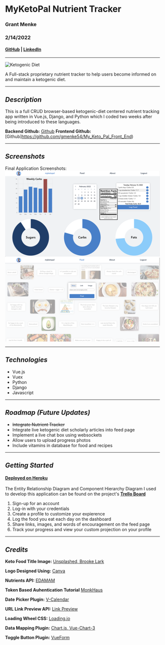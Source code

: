 # **MyKetoPal Nutrient Tracker**

### Grant Menke

### 2/14/2022

#### [GitHub](https://github.com/gmenke54) | [LinkedIn](https://www.linkedin.com/in/grant-menke-b81490223/)

---

![**Ketogenic Diet**](https://images.unsplash.com/photo-1490645935967-10de6ba17061?ixlib=rb-1.2.1&ixid=MnwxMjA3fDB8MHxwaG90by1wYWdlfHx8fGVufDB8fHx8&auto=format&fit=crop&w=1453&q=80)

A Full-stack proprietary nutrient tracker to help users become informed on and maintain a ketogenic diet.

---

## **_Description_**

This is a full CRUD browser-based ketogenic-diet centered nutrient tracking app written in Vue.js, Django, and Python which I coded two weeks after being introduced to these languages.

**Backend Github:** [Github](https://github.com/gmenke54/My_Keto_Pal)
**Frontend Github:** [Github]https://github.com/gmenke54/My_Keto_Pal_Front_End)

---

## **_Screenshots_**

Final Application Screenshots:
![**dashboard**](resources/dashboard.png)
![**feed**](resources/feed.png)

---

## **_Technologies_**

- Vue.js
- Vuex
- Python
- Django
- Javascript

---

## **_Roadmap (Future Updates)_**

- ~~Integrate Nutrient Tracker~~
- Integrate live ketogenic diet scholarly articles into feed page
- Implement a live chat box using websockets
- Allow users to upload progress photos
- Include vitamins in database for food and recipes

---

## **_Getting Started_**

#### [Deployed on Heroku](myketopal.surge.sh/)

The Entity Relationship Diagram and Component Hierarchy Diagram I used to develop this application can be found on the project's **[Trello Board](https://trello.com/b/9IyxbjNg/keto-build)**

1. Sign-up for an account
2. Log-in with your credentials
3. Create a profile to customize your expierence
4. Log the food you eat each day on the dashboard
5. Share links, images, and words of encouragement on the feed page
6. Track your progress and view your custom projection on your profile

---

## **_Credits_**

**Keto Food Title Image:** [Unsplashed, Brooke Lark](https://unsplash.com/photos/jUPOXXRNdcA)

**Logo Designed Using:** [Canva](https://www.canva.com/)

**Nutrients API:** [EDAMAM](https://developer.edamam.com/edamam-docs-nutrition-api)

**Token Based Auhentication Tutorial** [MonkHaus](https://www.youtube.com/watch?v=LXV4wn8scvM&t=2884s)

**Date Picker Plugin:** [V-Calendar](https://vcalendar.io/)

**URL Link Preview API:** [Link Preview](https://www.linkpreview.net/)

**Loading Wheel CSS:** [Loading.io](https://loading.io/css/)

**Data Mapping Plugin:** [Chart.js, Vue-Chart-3](https://vue-chart-3.netlify.app/)

**Toggle Button Plugin:** [VueForm](https://github.com/vueform/toggle)
